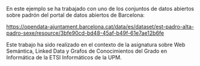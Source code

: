 En este ejemplo se ha trabajado con uno de los conjuntos de datos abiertos sobre padrón del portal de datos abiertos de Barcelona:

https://opendata-ajuntament.barcelona.cat/data/es/dataset/est-padro-alta-padro-sexe/resource/3bfe90cd-bd48-45af-b49f-61e7ae12b6fe

Este trabajo ha sido realizado en el contexto de la asignatura sobre Web Semántica, Linked Data y Grafos de Conocimientos del Grado en Informática de la ETSI Informáticos de la UPM.
